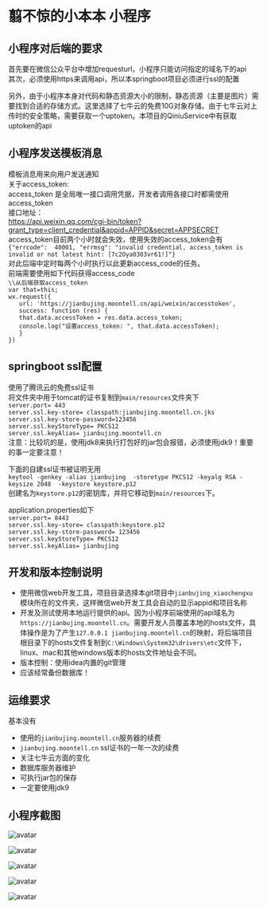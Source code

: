# 翦不惊的小本本 小程序



## 小程序对后端的要求
首先要在微信公众平台中增加requesturl，小程序只能访问指定的域名下的api   
其次，必须使用https来调用api，所以本springboot项目必须进行ssl的配置  

另外，由于小程序本身对代码和静态资源大小的限制，静态资源（主要是图片）需要找到合适的存储方式。这里选择了七牛云的免费10G对象存储。由于七牛云对上传时的安全策略，需要获取一个uptoken。本项目的QiniuService中有获取uptoken的api    

## 小程序发送模板消息

模板消息用来向用户发送通知  
关于access_token:  
access_token 是全局唯一接口调用凭据，开发者调用各接口时都需使用 access_token    
接口地址：   
https://api.weixin.qq.com/cgi-bin/token?grant_type=client_credential&appid=APPID&secret=APPSECRET   
access_token目前两个小时就会失效，使用失效的access_token会有`{"errcode": 
40001, "errmsg": "invalid credential, access_token is invalid or not latest hint: [7c2Oya0303vr61!]"}`  
对此后端中定时每两个小时执行以此更新access_code的任务。  
前端需要使用如下代码获得access_code  
`\\从后端获取access_token`  
`var that=this;`   
`wx.request({`    
`   url: 'https://jianbujing.moontell.cn/api/weixin/accesstoken',`   
`   success: function (res) {`  
`   that.data.accessToken = res.data.access_token;`  
`   console.log("设置access_token: ", that.data.accessToken);`  
`   }`  
`})` 

    


## springboot ssl配置
使用了腾讯云的免费ssl证书   
将文件夹中用于tomcat的证书复制到`main/resources`文件夹下   
`server.port= 443`   
`server.ssl.key-store= classpath:jianbujing.moontell.cn.jks`   
`server.ssl.key-store-password=123456`  
`server.ssl.keyStoreType= PKCS12`  
`server.ssl.keyAlias= jianbujing.moontell.cn`  
注意：比较坑的是，使用jdk8来执行打包好的jar包会报错，必须使用jdk9！重要的事一定要注意！  


下面的自建ssl证书被证明无用   
`keytool -genkey -alias jianbujing  -storetype PKCS12 -keyalg RSA -keysize 2048  -keystore keystore.p12`   
创建名为`keystore.p12`的密钥库，并将它移动到`main/resources`下。  

application.properties如下   
`server.port= 8443`  
`server.ssl.key-store= classpath:keystore.p12`  
`server.ssl.key-store-password= 123456`  
`server.ssl.keyStoreType= PKCS12`   
`server.ssl.keyAlias= jianbujing`   
 
## 开发和版本控制说明
- 使用微信web开发工具，项目目录选择本git项目中`jianbujing_xiaochengxu`模块所在的文件夹，这样微信web开发工具会自动的显示appid和项目名称
- 开发及测试使用本地运行提供的api。因为小程序前端使用的api域名为`https://jianbujing.moontell.cn`。需要开发人员覆盖本地的hosts文件，具体操作是为了产生`127.0.0.1 jianbujing.moontell.cn`的映射，将后端项目根目录下的hosts文件复制到`C:\Windows\System32\drivers\etc`文件下，linux、mac和其他windows版本的hosts文件地址会不同。    
- 版本控制：使用idea内置的git管理   
- 应该经常备份数据库！

## 运维要求
基本没有  
- 使用的`jianbujing.moontell.cn`服务器的续费
- `jianbujing.moontell.cn` ssl证书的一年一次的续费
- 关注七牛云方面的变化
- 数据库服务器维护
- 可执行jar包的保存
- 一定要使用jdk9 

## 小程序截图
![avatar](screenshot/a.png)

![avatar](screenshot/b.png)

![avatar](screenshot/c.png)

![avatar](screenshot/d.png)

![avatar](screenshot/e.png)


